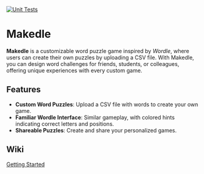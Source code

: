 [![Unit Tests](https://github.com/jon-zawada/makedle/actions/workflows/ci.yml/badge.svg?branch=main)](https://github.com/jon-zawada/makedle/actions/workflows/ci.yml)

# Makedle

**Makedle** is a customizable word puzzle game inspired by _Wordle_, where users can create their own puzzles by uploading a CSV file. With Makedle, you can design word challenges for friends, students, or colleagues, offering unique experiences with every custom game.

## Features

- **Custom Word Puzzles**: Upload a CSV file with words to create your own game.
- **Familiar Wordle Interface**: Similar gameplay, with colored hints indicating correct letters and positions.
- **Shareable Puzzles**: Create and share your personalized games.

## Wiki

[Getting Started](https://github.com/jon-zawada/makedle/wiki/Getting-Started)
